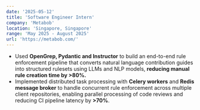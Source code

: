 ```yaml
---
date: '2025-05-12'
title: 'Software Engineer Intern'
company: 'Metabob'
location: 'Singapore, Singapore'
range: 'May 2025 - August 2025'
url: 'https://metabob.com/'
---
```


- Used **OpenGrep, Pydantic and Instructor** to build an end-to-end rule enforcement pipeline that converts natural language contribution guides into structured rulesets using LLMs and NLP models, **reducing manual rule creation time by >80%.**
- Implemented distributed task processing with **Celery workers** and **Redis message broker** to handle concurrent rule enforcement across multiple client repositories, enabling parallel processing of code reviews and reducing CI pipeline latency by **>70%**.
